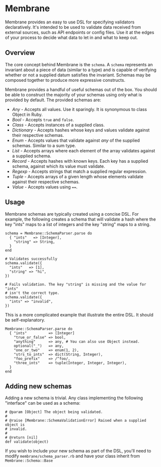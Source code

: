 # Membrane

Membrane provides an easy to use DSL for specifying validators declaratively.
It's intended to be used to validate data received from external sources,
such as API endpoints or config files. Use it at the edges of your process to
decide what data to let in and what to keep out.

## Overview

The core concept behind Membrane is the ```schema```. A ```schema```
represents an invariant about a piece of data (similar to a type) and is
capable of verifying whether or not a supplied datum satisfies the
invariant. Schemas may be composed together to produce more expressive
constructs.

Membrane provides a handful of useful schemas out of the box. You should be
able to construct the majority of your schemas using only what is provided
by default. The provided schemas are:

* _Any_        - Accepts all values. Use it sparingly. It is synonymous to
  class Object in Ruby.
* _Bool_       - Accepts ```true``` and ```false```.
* _Class_      - Accepts instances of a supplied class.
* _Dictionary_ - Accepts hashes whose keys and values validate against their
  respective schemas.
* _Enum_       - Accepts values that validate against _any_ of the supplied
  schemas. Similar to a sum type.
* _List_       - Accepts arrays where each element of the array validates
  against a supplied schema.
* _Record_     - Accepts hashes with known keys. Each key has a supplied schema,
  against which its value must validate.
* _Regexp_     - Accepts strings that match a supplied regular expression.
* _Tuple_      - Accepts arrays of a given length whose elements validate
  against their respective schemas.
* _Value_      - Accepts values using ```==```.

## Usage

Membrane schemas are typically created using a concise DSL. For example, the
following creates a schema that will validate a hash where the key "ints"
maps to a list of integers and the key "string" maps to a string.

    schema = Membrane::SchemaParser.parse do
      { "ints"   => [Integer],
        "string" => String,
      }
    end

    # Validates successfully
    schema.validate({
      "ints"   => [1],
      "string" => "hi",
    })

    # Fails validation. The key "string" is missing and the value for "ints"
    # isn't the correct type.
    schema.validate({
      "ints" => "invalid",
    })

This is a more complicated example that illustrate the entire DSL. It should
be self-explanatory.

    Membrane::SchemaParser.parse do
      { "ints"          => [Integer]
        "true_or_false" => bool,
        "anything"      => any, # You can also use Object instead.
        optional("_")   => any,
        "one_or_two"    => enum(1, 2),
        "strs_to_ints"  => dict(String, Integer),
        "foo_prefix"    => /^foo/,
        "three_ints"    => tuple(Integer, Integer, Integer),
      }
    end

## Adding new schemas

Adding a new schema is trivial. Any class implementing the following "interface"
can be used as a schema:

    # @param [Object] The object being validated.
    #
    # @raise [Membrane::SchemaValidationError] Raised when a supplied object is
    # invalid.
    #
    # @return [nil]
    def validate(object)

If you wish to include your new schema as part of the DSL, you'll need to
modify ```membrane/schema_parser.rb``` and have your class inherit from
```Membrane::Schema::Base```
